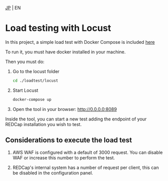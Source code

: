 [JP](../ja/loadtest.md) | EN

# Load testing with Locust

In this project, a simple load test with Docker Compose is included [here](../../loadtest/locust/)

To run it, you must have docker installed in your machine.

Then you must do:

1. Go to the locust folder

   ```sh
   cd ./loadtest/locust
   ```

2. Start Locust

   ```sh
   docker-compose up
   ```

3. Open the tool in your browser: <http://0.0.0.0:8089>

Inside the tool, you can start a new test adding the endpoint of your REDCap installation you wish to test.

## Considerations to execute the load test

1. AWS WAF is configured with a default of 3000 request. You can disable WAF or increase this number to perform the test.

2. REDCap's internal system has a number of request per client, this can be disabled in the configuration panel.
